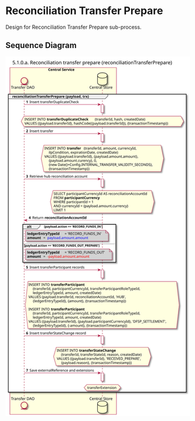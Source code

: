 # Reconciliation Transfer Prepare

Design for Reconciliation Transfer Prepare sub-process.

## Sequence Diagram

![seq-recfunds-5.1.0.a-reconciliationTransferPrepare.svg](./assets/diagrams/sequence/seq-recfunds-5.1.0.a-reconciliationTransferPrepare.svg)
